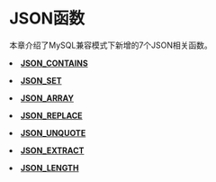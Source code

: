# JSON函数

本章介绍了MySQL兼容模式下新增的7个JSON相关函数。

<a href="JSON_CONTAINS.html"><li>**JSON_CONTAINS**</li></a>

<a href="JSON_SET.html"><li>**JSON_SET**</li></a>

<a href="JSON_ARRAY.html"><li>**JSON_ARRAY**</li></a>

<a href="JSON_REPLACE.html"><li>**JSON_REPLACE**</li></a>

<a href="JSON_UNQUOTE.html"><li>**JSON_UNQUOTE**</li></a>

<a href="JSON_EXTRACT.html"><li>**JSON_EXTRACT**</li></a>

<a href="JSON_LENGTH.html"><li>**JSON_LENGTH**</li></a>